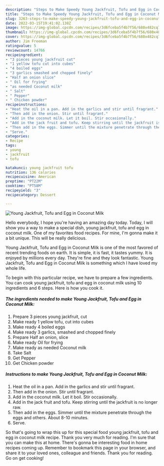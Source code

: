 ```yaml
---
description: "Steps to Make Speedy Young Jackfruit, Tofu and Egg in Coconut Milk"
title: "Steps to Make Speedy Young Jackfruit, Tofu and Egg in Coconut Milk"
slug: 3263-steps-to-make-speedy-young-jackfruit-tofu-and-egg-in-coconut-milk
date: 2022-03-15T19:41:02.138Z
image: https://img-global.cpcdn.com/recipes/3d6fceba5f4b7f56/680x482cq70/young-jackfruit-tofu-and-egg-in-coconut-milk-recipe-main-photo.jpg
thumbnail: https://img-global.cpcdn.com/recipes/3d6fceba5f4b7f56/680x482cq70/young-jackfruit-tofu-and-egg-in-coconut-milk-recipe-main-photo.jpg
cover: https://img-global.cpcdn.com/recipes/3d6fceba5f4b7f56/680x482cq70/young-jackfruit-tofu-and-egg-in-coconut-milk-recipe-main-photo.jpg
author: Jim Freeman
ratingvalue: 5
reviewcount: 14766
recipeingredient:
- "3 pieces young jackfruit cut"
- "1 yellow tofu cut into cubes"
- "4 boiled eggs"
- "3 garlics smashed and chopped finely"
- "Half an onion slice"
- " Oil for frying"
- "as needed Coconut milk"
- " Salt"
- " Pepper"
- " Chicken powder"
recipeinstructions:
- "Heat the oil in a pan. Add in the garlics and stir until fragrant."
- "Then add in the onion. Stir until fragrant."
- "Add in the coconut milk. Let it boil. Stir occasionally."
- "Add in the jack fruit and tofu. Keep stirring until the jackfruit is no longer raw."
- "Then add in the eggs. Simmer until the mixture penetrate through the eggs and others. About 8-10 minutes."
- "Serve."
categories:
- Recipe
tags:
- young
- jackfruit
- tofu

katakunci: young jackfruit tofu 
nutrition: 136 calories
recipecuisine: American
preptime: "PT22M"
cooktime: "PT58M"
recipeyield: "3"
recipecategory: Dessert

---
```



![Young Jackfruit, Tofu and Egg in Coconut Milk](https://img-global.cpcdn.com/recipes/3d6fceba5f4b7f56/680x482cq70/young-jackfruit-tofu-and-egg-in-coconut-milk-recipe-main-photo.jpg)

Hello everybody, I hope you're having an amazing day today. Today, I will show you a way to make a special dish, young jackfruit, tofu and egg in coconut milk. One of my favorites food recipes. For mine, I'm gonna make it a bit unique. This will be really delicious.



Young Jackfruit, Tofu and Egg in Coconut Milk is one of the most favored of recent trending foods on earth. It is simple, it is fast, it tastes yummy. It is enjoyed by millions every day. They're fine and they look fantastic. Young Jackfruit, Tofu and Egg in Coconut Milk is something which I have loved my whole life.


To begin with this particular recipe, we have to prepare a few ingredients. You can cook young jackfruit, tofu and egg in coconut milk using 10 ingredients and 6 steps. Here is how you cook it.

<!--inarticleads1-->

##### The ingredients needed to make Young Jackfruit, Tofu and Egg in Coconut Milk:

1. Prepare 3 pieces young jackfruit, cut
1. Make ready 1 yellow tofu, cut into cubes
1. Make ready 4 boiled eggs
1. Make ready 3 garlics, smashed and chopped finely
1. Prepare Half an onion, slice
1. Make ready  Oil for frying
1. Make ready as needed Coconut milk
1. Take  Salt
1. Get  Pepper
1. Get  Chicken powder




<!--inarticleads2-->

##### Instructions to make Young Jackfruit, Tofu and Egg in Coconut Milk:

1. Heat the oil in a pan. Add in the garlics and stir until fragrant.
1. Then add in the onion. Stir until fragrant.
1. Add in the coconut milk. Let it boil. Stir occasionally.
1. Add in the jack fruit and tofu. Keep stirring until the jackfruit is no longer raw.
1. Then add in the eggs. Simmer until the mixture penetrate through the eggs and others. About 8-10 minutes.
1. Serve.




So that's going to wrap this up for this special food young jackfruit, tofu and egg in coconut milk recipe. Thank you very much for reading. I'm sure that you can make this at home. There's gonna be interesting food in home recipes coming up. Remember to bookmark this page in your browser, and share it to your loved ones, colleague and friends. Thank you for reading. Go on get cooking!
